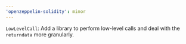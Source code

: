 ```yaml
---
'openzeppelin-solidity': minor
---
```


`LowLevelCall`: Add a library to perform low-level calls and deal with the `returndata` more granularly.
